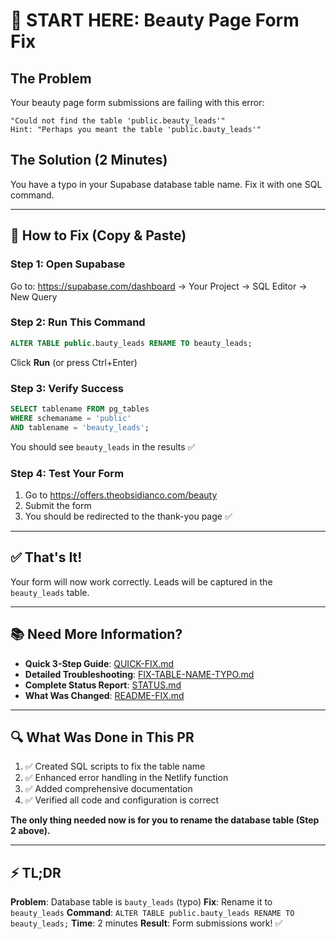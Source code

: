 # 🚨 START HERE: Beauty Page Form Fix

## The Problem
Your beauty page form submissions are failing with this error:
```
"Could not find the table 'public.beauty_leads'"
Hint: "Perhaps you meant the table 'public.bauty_leads'"
```

## The Solution (2 Minutes)
You have a typo in your Supabase database table name. Fix it with one SQL command.

---

## 🎯 How to Fix (Copy & Paste)

### Step 1: Open Supabase
Go to: https://supabase.com/dashboard → Your Project → SQL Editor → New Query

### Step 2: Run This Command
```sql
ALTER TABLE public.bauty_leads RENAME TO beauty_leads;
```
Click **Run** (or press Ctrl+Enter)

### Step 3: Verify Success
```sql
SELECT tablename FROM pg_tables 
WHERE schemaname = 'public' 
AND tablename = 'beauty_leads';
```
You should see `beauty_leads` in the results ✅

### Step 4: Test Your Form
1. Go to https://offers.theobsidianco.com/beauty
2. Submit the form
3. You should be redirected to the thank-you page ✅

---

## ✅ That's It!
Your form will now work correctly. Leads will be captured in the `beauty_leads` table.

---

## 📚 Need More Information?

- **Quick 3-Step Guide**: [QUICK-FIX.md](QUICK-FIX.md)
- **Detailed Troubleshooting**: [FIX-TABLE-NAME-TYPO.md](FIX-TABLE-NAME-TYPO.md)
- **Complete Status Report**: [STATUS.md](STATUS.md)
- **What Was Changed**: [README-FIX.md](README-FIX.md)

---

## 🔍 What Was Done in This PR

1. ✅ Created SQL scripts to fix the table name
2. ✅ Enhanced error handling in the Netlify function
3. ✅ Added comprehensive documentation
4. ✅ Verified all code and configuration is correct

**The only thing needed now is for you to rename the database table (Step 2 above).**

---

## ⚡ TL;DR
**Problem**: Database table is `bauty_leads` (typo)
**Fix**: Rename it to `beauty_leads`
**Command**: `ALTER TABLE public.bauty_leads RENAME TO beauty_leads;`
**Time**: 2 minutes
**Result**: Form submissions work! ✅
